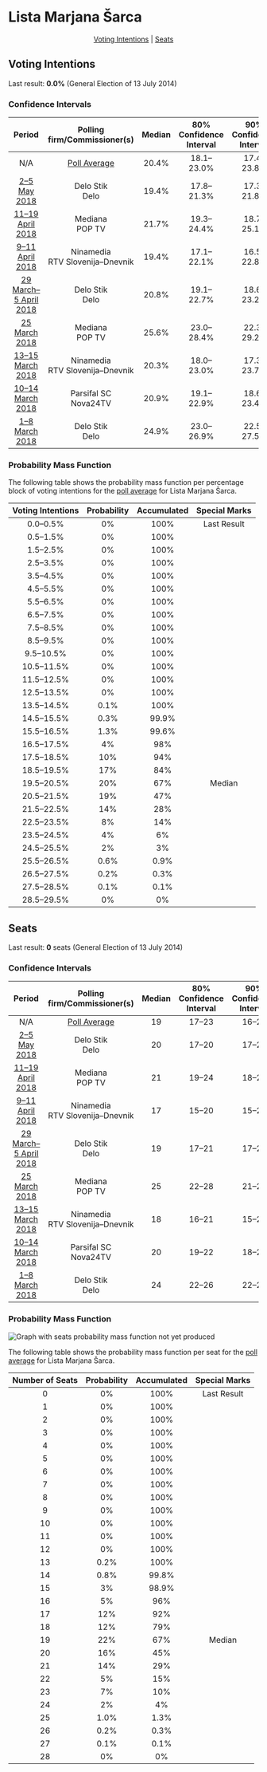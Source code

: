# Lista Marjana Šarca

<p align="center"><a href="#voting-intentions">Voting Intentions</a> | <a href="#seats">Seats</a></p>

## Voting Intentions

Last result: **0.0%** (General Election of 13 July 2014)

### Confidence Intervals

| Period     | Polling firm/Commissioner(s) | Median | 80% Confidence Interval | 90% Confidence Interval | 95% Confidence Interval | 99% Confidence Interval |
|:----------:|:----------------:|:-----------:|:-----------------------:|:-----------------------:|:-----------------------:|:-----------------------:|
| N/A | [Poll Average](average.html) | 20.4% | 18.1–23.0% | 17.4–23.8% | 16.8–24.6% | 15.7–26.0% |
| [2–5 May 2018](2018-05-05-DeloStik.html) | Delo Stik <br> Delo | 19.4% | 17.8–21.3% | 17.3–21.8% | 16.9–22.3% | 16.1–23.2% |
| [11–19 April 2018](2018-04-19-Mediana.html) | Mediana <br> POP TV | 21.7% | 19.3–24.4% | 18.7–25.1% | 18.1–25.8% | 17.0–27.1% |
| [9–11 April 2018](2018-04-11-Ninamedia.html) | Ninamedia <br> RTV Slovenija–Dnevnik | 19.4% | 17.1–22.1% | 16.5–22.8% | 16.0–23.5% | 14.9–24.8% |
| [29 March–5 April 2018](2018-04-05-DeloStik.html) | Delo Stik <br> Delo | 20.8% | 19.1–22.7% | 18.6–23.2% | 18.1–23.7% | 17.3–24.6% |
| [25 March 2018](2018-03-25-Mediana.html) | Mediana <br> POP TV | 25.6% | 23.0–28.4% | 22.3–29.2% | 21.7–29.9% | 20.5–31.2% |
| [13–15 March 2018](2018-03-15-Ninamedia.html) | Ninamedia <br> RTV Slovenija–Dnevnik | 20.3% | 18.0–23.0% | 17.3–23.7% | 16.8–24.4% | 15.7–25.7% |
| [10–14 March 2018](2018-03-14-ParsifalSC.html) | Parsifal SC <br> Nova24TV | 20.9% | 19.1–22.9% | 18.6–23.4% | 18.2–23.9% | 17.4–24.9% |
| [1–8 March 2018](2018-03-08-DeloStik.html) | Delo Stik <br> Delo | 24.9% | 23.0–26.9% | 22.5–27.5% | 22.0–28.0% | 21.2–29.0% |

### Probability Mass Function

The following table shows the probability mass function per percentage block of voting intentions for the [poll average](average.html) for Lista Marjana Šarca.

| Voting Intentions | Probability | Accumulated | Special Marks |
|:-----------------:|:-----------:|:-----------:|:-------------:|
| 0.0–0.5% | 0% | 100% | Last Result |
| 0.5–1.5% | 0% | 100% |  |
| 1.5–2.5% | 0% | 100% |  |
| 2.5–3.5% | 0% | 100% |  |
| 3.5–4.5% | 0% | 100% |  |
| 4.5–5.5% | 0% | 100% |  |
| 5.5–6.5% | 0% | 100% |  |
| 6.5–7.5% | 0% | 100% |  |
| 7.5–8.5% | 0% | 100% |  |
| 8.5–9.5% | 0% | 100% |  |
| 9.5–10.5% | 0% | 100% |  |
| 10.5–11.5% | 0% | 100% |  |
| 11.5–12.5% | 0% | 100% |  |
| 12.5–13.5% | 0% | 100% |  |
| 13.5–14.5% | 0.1% | 100% |  |
| 14.5–15.5% | 0.3% | 99.9% |  |
| 15.5–16.5% | 1.3% | 99.6% |  |
| 16.5–17.5% | 4% | 98% |  |
| 17.5–18.5% | 10% | 94% |  |
| 18.5–19.5% | 17% | 84% |  |
| 19.5–20.5% | 20% | 67% | Median |
| 20.5–21.5% | 19% | 47% |  |
| 21.5–22.5% | 14% | 28% |  |
| 22.5–23.5% | 8% | 14% |  |
| 23.5–24.5% | 4% | 6% |  |
| 24.5–25.5% | 2% | 3% |  |
| 25.5–26.5% | 0.6% | 0.9% |  |
| 26.5–27.5% | 0.2% | 0.3% |  |
| 27.5–28.5% | 0.1% | 0.1% |  |
| 28.5–29.5% | 0% | 0% |  |


## Seats

Last result: **0** seats (General Election of 13 July 2014)

### Confidence Intervals

| Period     | Polling firm/Commissioner(s) | Median | 80% Confidence Interval | 90% Confidence Interval | 95% Confidence Interval | 99% Confidence Interval |
|:----------:|:----------------:|:------:|:-----------------------:|:-----------------------:|:-----------------------:|:-----------------------:|
| N/A | [Poll Average](average.html) | 19 | 17–23 | 16–23 | 15–24 | 14–25 |
| [2–5 May 2018](2018-05-05-DeloStik.html) | Delo Stik <br> Delo | 20 | 17–20 | 17–21 | 16–22 | 16–23 |
| [11–19 April 2018](2018-04-19-Mediana.html) | Mediana <br> POP TV | 21 | 19–24 | 18–24 | 17–25 | 16–27 |
| [9–11 April 2018](2018-04-11-Ninamedia.html) | Ninamedia <br> RTV Slovenija–Dnevnik | 17 | 15–20 | 15–20 | 14–21 | 13–22 |
| [29 March–5 April 2018](2018-04-05-DeloStik.html) | Delo Stik <br> Delo | 19 | 17–21 | 17–22 | 16–22 | 16–23 |
| [25 March 2018](2018-03-25-Mediana.html) | Mediana <br> POP TV | 25 | 22–28 | 21–29 | 21–29 | 20–31 |
| [13–15 March 2018](2018-03-15-Ninamedia.html) | Ninamedia <br> RTV Slovenija–Dnevnik | 18 | 16–21 | 15–21 | 15–22 | 14–23 |
| [10–14 March 2018](2018-03-14-ParsifalSC.html) | Parsifal SC <br> Nova24TV | 20 | 19–22 | 18–23 | 17–24 | 17–25 |
| [1–8 March 2018](2018-03-08-DeloStik.html) | Delo Stik <br> Delo | 24 | 22–26 | 22–27 | 21–28 | 20–29 |

### Probability Mass Function

![Graph with seats probability mass function not yet produced](average-seats-pmf-listamarjanaŠarca.png "Seats Probability Mass Function")

The following table shows the probability mass function per seat for the [poll average](average.html) for Lista Marjana Šarca.

| Number of Seats | Probability | Accumulated | Special Marks |
|:---------------:|:-----------:|:-----------:|:-------------:|
| 0 | 0% | 100% | Last Result |
| 1 | 0% | 100% |  |
| 2 | 0% | 100% |  |
| 3 | 0% | 100% |  |
| 4 | 0% | 100% |  |
| 5 | 0% | 100% |  |
| 6 | 0% | 100% |  |
| 7 | 0% | 100% |  |
| 8 | 0% | 100% |  |
| 9 | 0% | 100% |  |
| 10 | 0% | 100% |  |
| 11 | 0% | 100% |  |
| 12 | 0% | 100% |  |
| 13 | 0.2% | 100% |  |
| 14 | 0.8% | 99.8% |  |
| 15 | 3% | 98.9% |  |
| 16 | 5% | 96% |  |
| 17 | 12% | 92% |  |
| 18 | 12% | 79% |  |
| 19 | 22% | 67% | Median |
| 20 | 16% | 45% |  |
| 21 | 14% | 29% |  |
| 22 | 5% | 15% |  |
| 23 | 7% | 10% |  |
| 24 | 2% | 4% |  |
| 25 | 1.0% | 1.3% |  |
| 26 | 0.2% | 0.3% |  |
| 27 | 0.1% | 0.1% |  |
| 28 | 0% | 0% |  |


